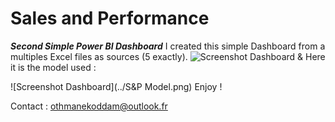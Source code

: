 # Sales and Performance
 ***Second Simple Power BI Dashboard***
 I created this simple Dashboard from a multiples Excel files as sources (5 exactly).
![Screenshot Dashboard](../S&P.png)
& Here it is the model used : 

![Screenshot Dashboard](../S&P Model.png)
Enjoy !

Contact : othmanekoddam@outlook.fr

